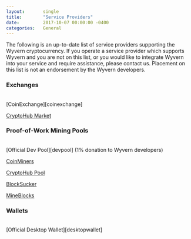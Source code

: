 ```yaml
---
layout:       single
title:        "Service Providers"
date:         2017-10-07 00:00:00 -0400
categories:   General
---
```


The following is an up-to-date list of service providers supporting the Wyvern cryptocurrency. If you operate a service provider which supports Wyvern and you are not on this list, or you would like to integrate Wyvern into your service and require assistance, please contact us. Placement on this list is not an endorsement by the Wyvern developers.

### Exchanges

<br />
[CoinExchange][coinexchange]

[CryptoHub Market][cryptohubmarket]

### Proof-of-Work Mining Pools

<br />
[Official Dev Pool][devpool] (1% donation to Wyvern developers)

[CoinMiners][coinminers]

[CryptoHub Pool][cryptohubpool]

[BlockSucker][blocksucker]

[MineBlocks][mineblocks]


### Wallets

<br />
[Official Desktop Wallet][desktopwallet]

[coinexchange]:     https://www.coinexchange.io/market/WYV/BTC
[cryptohubmarket]:  https://cryptohub.online/market/WYV/
[devpool]:          http://pool.projectwyvern.com
[coinminers]:       https://pool.coin-miners.info/
[cryptohubpool]:    https://cryptohub.online/pools/
[blocksucker]:      https://blocksuckernation.com/
[mineblocks]:       http://pool.mineblocks.co.uk/getting_started
[desktopwallet]:    /tutorials/getting-started

